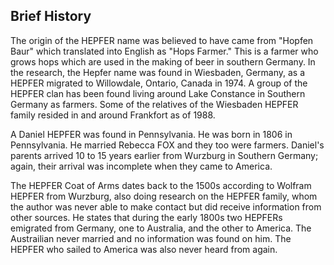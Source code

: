 ## Brief History

The origin of the HEPFER name was believed to have came from "Hopfen Baur" which translated into English as "Hops Farmer."  This is a farmer who grows hops which are used in the making of beer in southern Germany.  In the research, the Hepfer name was found in Wiesbaden, Germany, as a HEPFER migrated to Willowdale, Ontario, Canada in 1974.  A group of the HEPFER clan has been found living around Lake Constance in Southern Germany as farmers.  Some of the relatives of the Wiesbaden HEPFER family resided in and around Frankfort as of 1988.

A Daniel HEPFER was found in Pennsylvania.  He was born in 1806 in Pennsylvania.  He married Rebecca FOX and they too were farmers.  Daniel's parents arrived 10 to 15 years earlier from Wurzburg in Southern Germany; again, their arrival was incomplete when they came to America.

The HEPFER Coat of Arms dates back to the 1500s according to Wolfram HEPFER from Wurzburg, also doing research on the HEPFER family, whom the author was never able to make contact but did receive information from other sources.  He states that during the early 1800s two HEPFERs emigrated from Germany, one to Australia, and the other to America.  The Austrailian never married and no information was found on him.  The HEPFER who sailed to America was also never heard from again.

